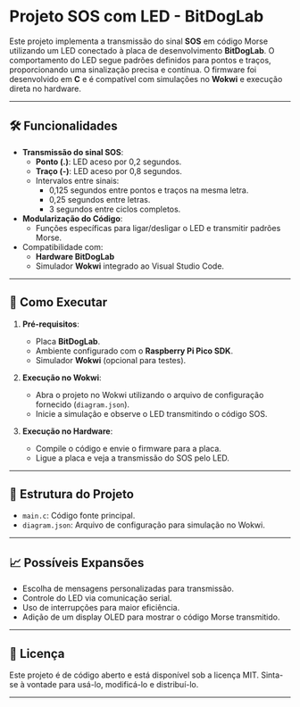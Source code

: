 # Projeto SOS com LED - BitDogLab

Este projeto implementa a transmissão do sinal **SOS** em código Morse utilizando um LED conectado à placa de desenvolvimento **BitDogLab**. O comportamento do LED segue padrões definidos para pontos e traços, proporcionando uma sinalização precisa e contínua. O firmware foi desenvolvido em **C** e é compatível com simulações no **Wokwi** e execução direta no hardware.

---

## 🛠️ Funcionalidades

- **Transmissão do sinal SOS**:
  - **Ponto (.)**: LED aceso por 0,2 segundos.
  - **Traço (-)**: LED aceso por 0,8 segundos.
  - Intervalos entre sinais:
    - 0,125 segundos entre pontos e traços na mesma letra.
    - 0,25 segundos entre letras.
    - 3 segundos entre ciclos completos.
- **Modularização do Código**:
  - Funções específicas para ligar/desligar o LED e transmitir padrões Morse.
- Compatibilidade com:
  - **Hardware BitDogLab**
  - Simulador **Wokwi** integrado ao Visual Studio Code.

---

## 🚀 Como Executar

1. **Pré-requisitos**:
   - Placa **BitDogLab**.
   - Ambiente configurado com o **Raspberry Pi Pico SDK**.
   - Simulador **Wokwi** (opcional para testes).

2. **Execução no Wokwi**:
   - Abra o projeto no Wokwi utilizando o arquivo de configuração fornecido (`diagram.json`).
   - Inicie a simulação e observe o LED transmitindo o código SOS.

3. **Execução no Hardware**:
   - Compile o código e envie o firmware para a placa.
   - Ligue a placa e veja a transmissão do SOS pelo LED.

---

## 📂 Estrutura do Projeto

- `main.c`: Código fonte principal.
- `diagram.json`: Arquivo de configuração para simulação no Wokwi.

---

## 📈 Possíveis Expansões

- Escolha de mensagens personalizadas para transmissão.
- Controle do LED via comunicação serial.
- Uso de interrupções para maior eficiência.
- Adição de um display OLED para mostrar o código Morse transmitido.

---

## 📜 Licença

Este projeto é de código aberto e está disponível sob a licença MIT. Sinta-se à vontade para usá-lo, modificá-lo e distribuí-lo.

---


